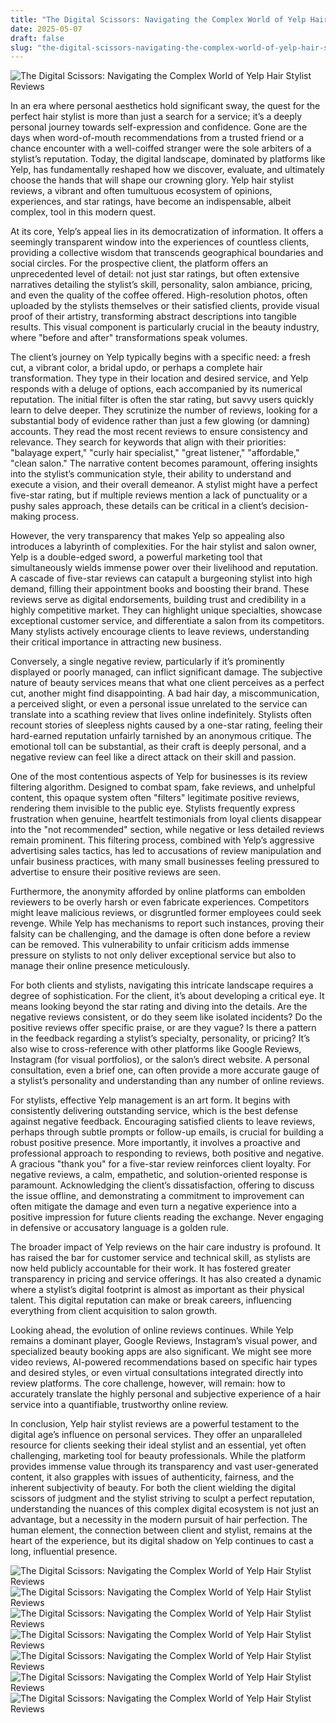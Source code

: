 ```yaml
---
title: "The Digital Scissors: Navigating the Complex World of Yelp Hair Stylist Reviews"
date: 2025-05-07
draft: false
slug: "the-digital-scissors-navigating-the-complex-world-of-yelp-hair-stylist-reviews" 
---
```


![The Digital Scissors: Navigating the Complex World of Yelp Hair Stylist Reviews](https://s3-media0.fl.yelpcdn.com/bphoto/nUNvCYiBH-io2HeetggC5Q/l.jpg "The Digital Scissors: Navigating the Complex World of Yelp Hair Stylist Reviews")

In an era where personal aesthetics hold significant sway, the quest for the perfect hair stylist is more than just a search for a service; it’s a deeply personal journey towards self-expression and confidence. Gone are the days when word-of-mouth recommendations from a trusted friend or a chance encounter with a well-coiffed stranger were the sole arbiters of a stylist’s reputation. Today, the digital landscape, dominated by platforms like Yelp, has fundamentally reshaped how we discover, evaluate, and ultimately choose the hands that will shape our crowning glory. Yelp hair stylist reviews, a vibrant and often tumultuous ecosystem of opinions, experiences, and star ratings, have become an indispensable, albeit complex, tool in this modern quest.

At its core, Yelp’s appeal lies in its democratization of information. It offers a seemingly transparent window into the experiences of countless clients, providing a collective wisdom that transcends geographical boundaries and social circles. For the prospective client, the platform offers an unprecedented level of detail: not just star ratings, but often extensive narratives detailing the stylist’s skill, personality, salon ambiance, pricing, and even the quality of the coffee offered. High-resolution photos, often uploaded by the stylists themselves or their satisfied clients, provide visual proof of their artistry, transforming abstract descriptions into tangible results. This visual component is particularly crucial in the beauty industry, where "before and after" transformations speak volumes.

The client’s journey on Yelp typically begins with a specific need: a fresh cut, a vibrant color, a bridal updo, or perhaps a complete hair transformation. They type in their location and desired service, and Yelp responds with a deluge of options, each accompanied by its numerical reputation. The initial filter is often the star rating, but savvy users quickly learn to delve deeper. They scrutinize the number of reviews, looking for a substantial body of evidence rather than just a few glowing (or damning) accounts. They read the most recent reviews to ensure consistency and relevance. They search for keywords that align with their priorities: "balayage expert," "curly hair specialist," "great listener," "affordable," "clean salon." The narrative content becomes paramount, offering insights into the stylist’s communication style, their ability to understand and execute a vision, and their overall demeanor. A stylist might have a perfect five-star rating, but if multiple reviews mention a lack of punctuality or a pushy sales approach, these details can be critical in a client’s decision-making process.

However, the very transparency that makes Yelp so appealing also introduces a labyrinth of complexities. For the hair stylist and salon owner, Yelp is a double-edged sword, a powerful marketing tool that simultaneously wields immense power over their livelihood and reputation. A cascade of five-star reviews can catapult a burgeoning stylist into high demand, filling their appointment books and boosting their brand. These reviews serve as digital endorsements, building trust and credibility in a highly competitive market. They can highlight unique specialties, showcase exceptional customer service, and differentiate a salon from its competitors. Many stylists actively encourage clients to leave reviews, understanding their critical importance in attracting new business.

Conversely, a single negative review, particularly if it’s prominently displayed or poorly managed, can inflict significant damage. The subjective nature of beauty services means that what one client perceives as a perfect cut, another might find disappointing. A bad hair day, a miscommunication, a perceived slight, or even a personal issue unrelated to the service can translate into a scathing review that lives online indefinitely. Stylists often recount stories of sleepless nights caused by a one-star rating, feeling their hard-earned reputation unfairly tarnished by an anonymous critique. The emotional toll can be substantial, as their craft is deeply personal, and a negative review can feel like a direct attack on their skill and passion.

One of the most contentious aspects of Yelp for businesses is its review filtering algorithm. Designed to combat spam, fake reviews, and unhelpful content, this opaque system often "filters" legitimate positive reviews, rendering them invisible to the public eye. Stylists frequently express frustration when genuine, heartfelt testimonials from loyal clients disappear into the "not recommended" section, while negative or less detailed reviews remain prominent. This filtering process, combined with Yelp’s aggressive advertising sales tactics, has led to accusations of review manipulation and unfair business practices, with many small businesses feeling pressured to advertise to ensure their positive reviews are seen.

Furthermore, the anonymity afforded by online platforms can embolden reviewers to be overly harsh or even fabricate experiences. Competitors might leave malicious reviews, or disgruntled former employees could seek revenge. While Yelp has mechanisms to report such instances, proving their falsity can be challenging, and the damage is often done before a review can be removed. This vulnerability to unfair criticism adds immense pressure on stylists to not only deliver exceptional service but also to manage their online presence meticulously.

For both clients and stylists, navigating this intricate landscape requires a degree of sophistication. For the client, it’s about developing a critical eye. It means looking beyond the star rating and diving into the details. Are the negative reviews consistent, or do they seem like isolated incidents? Do the positive reviews offer specific praise, or are they vague? Is there a pattern in the feedback regarding a stylist’s specialty, personality, or pricing? It’s also wise to cross-reference with other platforms like Google Reviews, Instagram (for visual portfolios), or the salon’s direct website. A personal consultation, even a brief one, can often provide a more accurate gauge of a stylist’s personality and understanding than any number of online reviews.

For stylists, effective Yelp management is an art form. It begins with consistently delivering outstanding service, which is the best defense against negative feedback. Encouraging satisfied clients to leave reviews, perhaps through subtle prompts or follow-up emails, is crucial for building a robust positive presence. More importantly, it involves a proactive and professional approach to responding to reviews, both positive and negative. A gracious "thank you" for a five-star review reinforces client loyalty. For negative reviews, a calm, empathetic, and solution-oriented response is paramount. Acknowledging the client’s dissatisfaction, offering to discuss the issue offline, and demonstrating a commitment to improvement can often mitigate the damage and even turn a negative experience into a positive impression for future clients reading the exchange. Never engaging in defensive or accusatory language is a golden rule.

The broader impact of Yelp reviews on the hair care industry is profound. It has raised the bar for customer service and technical skill, as stylists are now held publicly accountable for their work. It has fostered greater transparency in pricing and service offerings. It has also created a dynamic where a stylist’s digital footprint is almost as important as their physical talent. This digital reputation can make or break careers, influencing everything from client acquisition to salon growth.

Looking ahead, the evolution of online reviews continues. While Yelp remains a dominant player, Google Reviews, Instagram’s visual power, and specialized beauty booking apps are also significant. We might see more video reviews, AI-powered recommendations based on specific hair types and desired styles, or even virtual consultations integrated directly into review platforms. The core challenge, however, will remain: how to accurately translate the highly personal and subjective experience of a hair service into a quantifiable, trustworthy online review.

In conclusion, Yelp hair stylist reviews are a powerful testament to the digital age’s influence on personal services. They offer an unparalleled resource for clients seeking their ideal stylist and an essential, yet often challenging, marketing tool for beauty professionals. While the platform provides immense value through its transparency and vast user-generated content, it also grapples with issues of authenticity, fairness, and the inherent subjectivity of beauty. For both the client wielding the digital scissors of judgment and the stylist striving to sculpt a perfect reputation, understanding the nuances of this complex digital ecosystem is not just an advantage, but a necessity in the modern pursuit of hair perfection. The human element, the connection between client and stylist, remains at the heart of the experience, but its digital shadow on Yelp continues to cast a long, influential presence.

![The Digital Scissors: Navigating the Complex World of Yelp Hair Stylist Reviews](https://s3-media0.fl.yelpcdn.com/bphoto/SkVE9IVoiCSX7csizPK7WA/o.jpg "The Digital Scissors: Navigating the Complex World of Yelp Hair Stylist Reviews") ![The Digital Scissors: Navigating the Complex World of Yelp Hair Stylist Reviews](https://s3-media0.fl.yelpcdn.com/bphoto/bXZmmzp9zptrH03oV6CGKw/o.jpg "The Digital Scissors: Navigating the Complex World of Yelp Hair Stylist Reviews") ![The Digital Scissors: Navigating the Complex World of Yelp Hair Stylist Reviews](https://s3-media0.fl.yelpcdn.com/bphoto/whghxWar1w_DGwcMdFxVtA/1000s.jpg "The Digital Scissors: Navigating the Complex World of Yelp Hair Stylist Reviews") ![The Digital Scissors: Navigating the Complex World of Yelp Hair Stylist Reviews](http://s3-media1.fl.yelpcdn.com/bphoto/LN-F4uMqvdwfjTh-OjyoCg/o.jpg "The Digital Scissors: Navigating the Complex World of Yelp Hair Stylist Reviews") ![The Digital Scissors: Navigating the Complex World of Yelp Hair Stylist Reviews](https://s3-media0.fl.yelpcdn.com/bphoto/lQ9hcFz5dBkybgFOEv3jDQ/o.jpg "The Digital Scissors: Navigating the Complex World of Yelp Hair Stylist Reviews") ![The Digital Scissors: Navigating the Complex World of Yelp Hair Stylist Reviews](https://s3-media0.fl.yelpcdn.com/bphoto/4zu1NdZ773xLsS3DRV68Jw/o.jpg "The Digital Scissors: Navigating the Complex World of Yelp Hair Stylist Reviews") ![The Digital Scissors: Navigating the Complex World of Yelp Hair Stylist Reviews](https://s3-media0.fl.yelpcdn.com/bphoto/8z8_JFt2As2HMnYXYOjIhw/o.jpg "The Digital Scissors: Navigating the Complex World of Yelp Hair Stylist Reviews")
